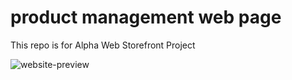 # product management web page

This repo is for Alpha Web Storefront Project 

![website-preview](https://user-images.githubusercontent.com/85313132/195116245-2c53d8d6-9c42-43ee-aeff-9b9e5154e73f.gif)
